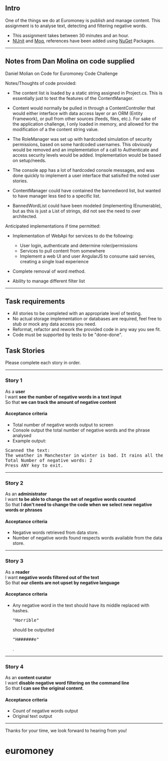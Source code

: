 ## Intro

One of the things we do at Euromoney is publish and manage content.
This assignment is to analyse text, detecting and filtering negative words.

- This assignment takes between 30 minutes and an hour.
- [NUnit](http://www.nunit.org) and [Moq](http://code.google.com/p/moq), references have been added using [NuGet](http://nuget.codeplex.com/) Packages.


---

## Notes from Dan Molina on code supplied



Daniel Molian on Code for Euromoney Code Challenge

Notes/Thoughts of code provided:

- The content list is loaded by a static string assigned in Project.cs.  This is essentially just to test the features of the ContentManager.

- Content would normally be pulled in through a ContentController that would either interface with data access layer or an ORM (Entity Framework), or pull from other sources (feeds, files, etc.).  For sake of the application challenge, I only loaded in memory, and allowed for the modification of a the content string value.

- The RoleManager was set up with hardcoded simulation of security permissions, based on some hardcoded usernames.  This obviously would be removed and an implementation of a call to Authenticate and access security levels would be added.   Implementation would be based on setup/needs.

- The console app has a lot of hardcoded console messages, and was done quickly to implement a user interface that satisifed the noted user stories.

- ContentManager could have contained the bannedword list, but wanted to have manager less tied to a specific list.  

- BannedWordList could have been modeled (implementing IEnumerable), but as this is just a List of strings, did not see the need to over architected.

Anticipated implementations if time permitted:

- Implementation of WebApi for services to do the following:
  * User login, authenticate and determine roler/permissions
  * Services to pull content from somewhere
  * Implement a web UI and user AngularJS to consume said servies, creating a single load experience
  
- Complete removal of word method.

- Ability to manage different filter list

 
---

## Task requirements

- All stories to be completed with an appropriate level of testing.
- No actual storage implementation or databases are required, feel free to stub or mock any data access you need.
- Reformat, refactor and rework the provided code in any way you see fit.
- Code must be supported by tests to be "done-done".

## Task Stories

Please complete each story in order.

---

### Story 1

As a **user**  
I want **see the number of negative words in a text input**  
So that **we can track the amount of negative content**

#### Acceptance criteria

- Total number of negative words output to screen
- Console output the total number of negative words and the phrase analysed
- Example output:
<pre>Scanned the text:
The weather in Manchester in winter is bad. It rains all the time - it must be horrible for people visiting.
Total Number of negative words: 2
Press ANY key to exit.</pre>

---

### Story 2

As an **administrator**  
I want **to be able to change the set of negative words counted**  
So that **I don't need to change the code when we select new negative words or phrases**

#### Acceptance criteria

- Negative words retrieved from data store.
- Number of negative words found respects words available from the data store.

---

### Story 3

As a **reader**  
I want **negative words filtered out of the text**  
So that **our clients are not upset by negative language**

#### Acceptance criteria

- Any negative word in the text should have its middle replaced with hashes. <pre>"Horrible"</pre> should be outputted <pre>"H######e"</pre>.

---

### Story 4

As an **content curator**  
I want **disable negative word filtering on the command line**  
So that **I can see the original content**.

#### Acceptance criteria

- Count of negative words output
- Original text output

---

Thanks for your time, we look forward to hearing from you!
# euromoney
